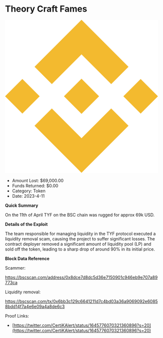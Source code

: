# Theory Craft Fames
![Theory Craft Fames](/rektimages/Theory-Craft-Fames.png)
- Amount Lost: $69,000.00
- Funds Returned: $0.00
- Category: Token
- Date: 2023-4-11

**Quick Summary**

On the 11th of April TYF on the BSC chain was rugged for approx 69k  USD.

  


 **Details of the Exploit**

The team responsible for managing liquidity in the TYF protocol executed a liquidity removal scam, causing the project to suffer significant losses. The contract deployer removed a significant amount of liquidity pool (LP) and sold off the token, leading to a sharp drop of around 90% in its initial price.

  


 **Block Data Reference**

Scammer:

https://bscscan.com/address/0x8dce7d8dc5d36e7150901c946eb9e707a89773ca

Liquidity removal:

https://bscscan.com/tx/0x6bb3c129c6641211d7c4bd03a36a9069092e60858bdd14f7a4e6e09a4a8de6c3


Proof Links:
- [https://twitter.com/CertiKAlert/status/1645776070321360896?s=20](https://twitter.com/CertiKAlert/status/1645776070321360896?s=20)


